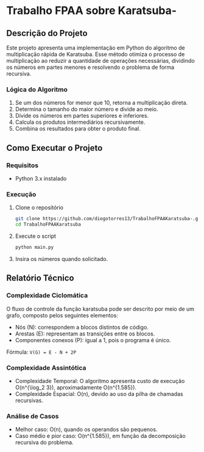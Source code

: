 # Trabalho FPAA sobre Karatsuba-

## Descrição do Projeto

Este projeto apresenta uma implementação em Python do algoritmo de multiplicação rápida de Karatsuba. Esse método otimiza o processo de multiplicação ao reduzir a quantidade de operações necessárias, dividindo os números em partes menores e resolvendo o problema de forma recursiva.

### Lógica do Algoritmo
1. Se um dos números for menor que 10, retorna a multiplicação direta.
2. Determina o tamanho do maior número e divide ao meio.
3. Divide os números em partes superiores e inferiores.
4. Calcula os produtos intermediários recursivamente.
5. Combina os resultados para obter o produto final.

## Como Executar o Projeto

### Requisitos
- Python 3.x instalado

### Execução
1. Clone o repositório
   ```sh
   git clone https://github.com/diogotorres13/TrabalhoFPAAKaratsuba-.git
   cd TrabalhoFPAAKaratsuba
   ```
2. Execute o script
   ```sh
   python main.py
   ```
3. Insira os números quando solicitado.

## Relatório Técnico

### Complexidade Ciclomática

O fluxo de controle da função karatsuba pode ser descrito por meio de um grafo, composto pelos seguintes elementos:
- Nós (N): correspondem a blocos distintos de código.
- Arestas (E): representam as transições entre os blocos.
- Componentes conexos (P): igual a 1, pois o programa é único.

Fórmula: `V(G) = E - N + 2P`

### Complexidade Assintótica

- Complexidade Temporal: O algoritmo apresenta custo de execução O(n^{\log_2 3}), aproximadamente O(n^{1.585}).
- Complexidade Espacial: O(n), devido ao uso da pilha de chamadas recursivas.

### Análise de Casos
- Melhor caso: O(n), quando os operandos são pequenos.
- Caso médio e pior caso: O(n^{1.585}), em função da decomposição recursiva do problema.
